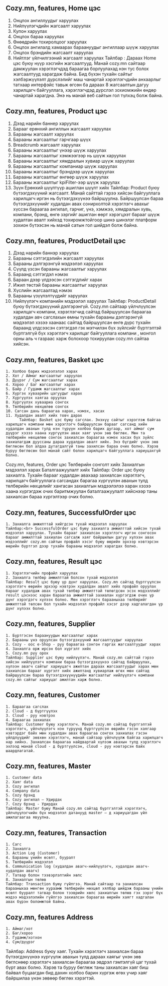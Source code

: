 ## Cozy.mn, features, Home цэс
  1. Онцлох ангиллуудыг харуулах
  2. Нийлүүлэгчдийн жагсаалт харуулах
  3. Купон харуулах
  4. Онцлох бараа харуулах
  5. Өнөөдрийн тохиролцоог харуулах
  6. Онцлох ангилалд хамаарах бараануудыг ангиллаар шүүж харуулах
  7. Онцлох брэндийн жагсаалт харуулах
  8. Нийтлэг үйлчилгээний жагсаалт харуулах
     Тайлбар : Дараах Home цэс буюу нүүр хэсгийн жагсаалтууд. Манай cozy.mn сайтаар дамжуулан хэрэглэгчдэд бараагаа борлуулахад нэн тус болох жагсаалтууд харагдаж байна. Бид бүхэн тухайн сайтыг хэлбэржүүлэлт дүрслэлийг маш чанартай хэрэглэгчдийн анхаарлыг татхаар интерфэйс тавьж өгсөн ба дараах 8 жагсаалтын дагуу харилцагч байгууллага, хэрэглэгчдэд дүрслэл зохиомжийн өндөр чанартай харагдна. Энэ нь манай веб сайтын гол түлхэц болж байна.

##  Cozy.mn, features, Product цэс
  1. Дээд нарийн баннер харуулах
  2. Барааг ерөнхий ангиллын жагсаалт харуулах
  3. Барааны жагсаалт харуулах
  4. Барааны жагсаалтыг гарчгаар шүүх
  5. Breadcrumb жагсаалт харуулах
  6. Барааны жагсаалтыг үнээр шүүж харуулах
  7. Барааны жагсаалтыг хэмжээгээр нь шүүж харуулах
  8. Барааны жагсаалтыг хямдралын хувиар шүүж харуулах
  9. Барааны жагсаалтыг компаниар шүүж харуулах
  10. Барааны жагсаалтыг брэндээр шүүж харуулах
  11. Барааны жагсаалтыг өнгөөр шүүж харуулах
  12. Барааны жагсаалтыг kpiFilter-ээр шүүж харуулах
  13. Зүүн Ерөнхий шүүлтүүр ашиглан шүүлт хийх
       Тайлбар: Product буюу бүтээгдэхүүний жагсаалт. Манай сайттай гэрээ хийсэн байгууллага харилцагч иргэн нь бүтээгдэхүүнээ байршуулна. Байршуулсан бараа бүтээгдэхүүнийг худалдан авах сонирхолтой хэрэглэгч      авахыг хүссэн бараагаа ангилал, гарчиг, үнэ, хэмжээ, хямдралын хувь, компани, брэнд, өнгө зэргийг ашиглан өөрт хэрэгцээт барааг шүүж худалтан авалт хийхэд тохиромжтойгоор шинэ шинэлэг платформ зохион              бүтээсэн нь  манай сатын гол шийдэл болж байна.

## Cozy.mn, features, ProductDetail цэс
  1. Дээд нарийн баннэр харуулах
  2. Барааны сэтгэгдэлийн жагсаалт харуулах
  3. Барааны дэлгэрэнгүй мэдээлэл харуулах
  4. Сүүлд үзсэн барааны жагсаалтыг харуулах
  5. Бараанд сэтгэгдэл нэмэх
  6. Бараан дээр үлдээсэн сэтгэгдлийг харах
  7. Ижил төстэй барааны жагсаалтыг харуулах
  8. Хүслийн жагсаалтад нэмэх
  9. Барааны үзүүлэлтүүдийг харуулах	
  10. Нийлүүлэгч компанийн мэдээлэл харуулах
      Тайлбар: ProductDetail буюу бүтээгдэхүүний дэлгэрэнгүй. Cozy.mn  сайтаар үйлчлүүлсэн харилцагч компани, хэрэглэгчид сайтад байршуулсан бараагаа худалдан авч сагслахын өмны тухайн барааны дэлгэрэнгүй мэдээлэл хэзээ хаанаас сайтад байршуулсан өнгө дүрс тухайн бараанд үлдсээсэн сэтгэгдэл гэх мэтчилэн бүх зүйлсийг бүртгэлтэй бүртгэлгүй бүх хэрэглэгч харилцаг байгууллага компани , монгол орны аль ч газраас харж   болохоор тохируулан cozy.mn сайтаа хийсэн.
    
## Cozy.mn, features, Basket цэс
    1. Холбоо барих мэдээлэлэл харах
    2. Хот / Аймаг жагсаалтыг харуулах
    3. Дүүрэг / Сум жагсаалтыг харах
    4. Хороо / Баг жагсаалтыг харах
    5. Байр / Гудамж жагсаалтыг харах
    6. Хүргэх хуваарийн цагуудыг харах
    7. Хүргүүлэх хаягаа оруулах
    8. Хүргүүлэх хуваариа сонгох
    9. Төлбөрийн нөхцөлөө сонгох
    10. Сагсан дахь бараагаа харах, нэмэх, хасах
    11. Худалдан авалт хийх товч дарах
          Тайлбар: Basket цэс буюу сагслах. Энэхүү сайтыг хэрэглэж байгаа харилцагч компани мөн хэрэглэгч байршуулсан барааг сагсанд хийн худалдан авахын тулд нэн түрүүн холбоо барих дугаар, хот аймаг сум дүүрэг хэзээ хаана хүргүүлэн авах хаяг үнэн зөв бөглөх. Мөн та төлбөрийн нөхцөлөө сонгох захиалсан бараагаа нэмэх хасах бүх зүйлс захиалагдаж дууссаны дараа худалдан авалт хийх. Энэ бүгдийг үнэн зөв бөглөсөн бол алдаа дутагдалгүй таны захилсан бараа очих болно. Хэрэв буруу бөглөсөн бол манай сайт болон харилцагч байгууллага хариуцахгүй болно.

Cozy.mn, features, Order цэс
    Төлбөрийн сонголт хийх
    Захиалгын мэдээлэл харах
    Баталгаажуулалт хийх
        Тайлбар: Order цэс буюу захиалга. Тухайн барааг худалдан авахаар захиалсан хэрэглэгч, харилцагч байгууллага сагсандах барагаа хүргүүлэн авахын тулд төлбөрийн нөхцөлийг хангасан захиалгын мэдээлэлээ харан хэзээ хаана хүргэгдэж очих баритмжуулан баталгаажуулалт хийснээр таны захиалсан бараа хүргэлтээр очих болно. 

## Cozy.mn, features, SuccessfulOrder цэс
    1. Захиалга амжилттай хийгдсэн тухай мэдээлэл харуулах
    Тайлбар:<br> SuccessfulOrder цэс буюу захиалга амжилттай хийсэн тухай мэдээлэл харуулах. Тухайн барааг захиалсан хэрэглэгч иргэн сонгосон барааг амжилттай захиалан сагсалж хаяг байршилын дагуу хүлээн авах мэдээллийг cozy.mn сайтын профайл хэсэг буюу өөрийн эрхээр нэвтэрсэн өөрийн бүртгэл дээр тухайн барааны мэдээлэл харагдах болно.

## Cozy.mn, features, Result цэс 
    1. Хэрэглэгчийн профайл харуулах
    2. Захиалга төлбөр амжилттай болсон тухай мэдээлэл
    Тайлбар: Result цэс буюу үр дүнг харуулах. Cozy.mn сайтад бүртгүүлсэн хэрэглэгч өөрийн эрхээр нэвтрэн худалдан авалт хийх профайл оруулах барааг худалдаж авах тухай төлбөр амжилттай төлөгдсөн эсэх мэдээллийг result цэснээс харан бараагаа амжилттай захиалан хүргэгдэж очих үр дүнг хэрэгдэгч хүлээх болно. Мөн хэрэглэгч барааныхаа төлбөрийг амжилттай төлсөн бол тухайн мэдээлэл профайл хэсэг дээр хадгалагдан үр дүнг хүлээх болно.
## Cozy.mn, features, Supplier 
    1. Бүртгэсэн бараануудын жагсаалтыг харах
    2. Барааны үнэ оруулсан бүтээгдэхүүний жагсаалтуудыг харуулах
    3. Cozy - оос e-Shop - руу бараагаа сонгон гаргах жагсаалтуудыг харах
    4. Захиалга орж ирсэн бол хүргэлт хийх
    5. Cozy.mn рүү орох
    Тайлбар: Supplier цэс буюу нийлүүлэгч. Манай cozy.mn сайттай гэрээ хийсэн нийлүүлэгч компани бараа бүтээгдэхүүнээ сайтад байршуулах, хүлээн авагч сайтыг хариуцагч ажилтан дараах жагсаалтуудыг харах мөн захиалсан барааг хүргэлт хийх ажилтанд хувиарлаж өгөх мөн сайтад байршуулсан бараа бүтээгдэхүүнүүдийн жагсаалтыг нийлүүлэгч компани cozy.mn сайтыг хариуцаг ажилтан харж болно. 
    
## Cozy.mn, features, Customer 
    1. Бараагаа сагслах
    2. Cloud - д бүртгүүлэх
    3. Cloud - руу нэвтрэх
    4. Бараагаа захиалах
    Тайлбар: Customer буюу хэрэглэгч. Манай cozy.mn сайтад бүртгэлтэй хэрэглэгч, үйлчлүүлэгч нэн түрүүнд бүртгүүлсэн өөрийн гэсэн хаягаар нэвтэрдэг байх мөн худалдан авах бараагаа сонгох захиалах гэсэн үйлдлүүдийг зөвхөн хэрэглэгч, манай сайтаар үйлчлүүлж байгаа харилцагч нар хийнэ. Захиалсан бараагаа найдвартай хүлээж авахын тулд хэрэглэгч эхлээд манай сloud - д бүртгүүлсэн, сloud - руу нэвтэрсэн байх шаардлагатай.

## Cozy.mn, features, Master 
    1. Customer data
    2. Хаяг data
    3. Cozy ангилал
    4. Company data
    5. Cozy брэнд
    6. Cozy ангилал – Удирдах
    7. Cozy брэнд - Удирдах
    Тайлбар: Master буюу Манай cozy.mn сайтад бүртгэлтэй хэрэглэгч, үйлчлүүлэгчийн бүх мэдээлэл датанууд master – д хариуцагдан үйл ажилагаагаа явуулна.
 
## Cozy.mn, features, Transaction 
    1. Сaгс
    2. Захиалгa
    3. Action Log (Customer)
    4. Барааны үнийн өсөлт, бууралт
    5. Төлбөрийн мэдээлэл
    6. Communication log (худалдан авагч-нийлүүлэгч, худалдан авагч-худалдан авагч)
    7. Татвар болон тээвэрлэлтийн хөлс
    8. Захиалгын төлөв
    Тайлбар: Transaction буюу гүйлгээ. Манай сайтаар та захиалсан барааныхаа мөнгөн хураамж төлбөрийн нөхцөл хялбар шийдэж барааны үнийн өсөлт бууралт татвар болон тээврийн хөлс захиалгын төлөв гэх зэрэг бүх мэдээ мэдээлэлийн гүйлгээ захиалсан бараагаа өөрийн хаягт хадгалан авах бүрэн боломжтой байна.

## Cozy.mn, features  Address
    1. Аймаг/хот	
    2. Баг/хороо
    3. Гудамж/хотхон 	
    4. Сум/дүүрэг
Тайлбар:  Address буюу хаяг. Тухайн хэрэглэгч захиалсан бараа бүтээгдэхүүнээ хүргүүлж авахын тулд дараах хаягыг үнэн зөв бөглснөөр хэрэглэгч захиалсан бараагаа эвдрэл гэмтэлгүй цаг тухай бүрт авах болно. Хэрэв та буруу бөглөж таны захиалсан хаяг биш байвал буцаагдан бид дахин холбоо барин хүргэж өгөх учир хаяг байршилаа үнэн зөвөөр бөглөх хэрэгтэй.








